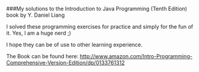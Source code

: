 ###My solutions to the Introduction to Java Programming (Tenth Edition) book by Y. Daniel Liang

I solved these programming exercises for practice and simply for the fun of it. Yes, I am a huge nerd ;)

I hope they can be of use to other learning experience.

The Book can be found here:
http://www.amazon.com/Intro-Programming-Comprehensive-Version-Edition/dp/0133761312
